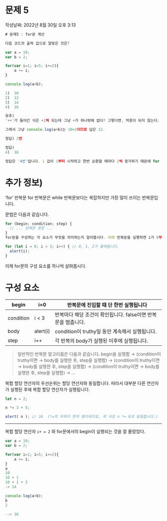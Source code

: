 # 문제 5

작성날짜: 2022년 8월 30일 오후 3:13

```jsx
# 문제5 : for문 계산

다음 코드의 출력 값으로 알맞은 것은?

var a = 10;
var b = 2;

for(var i=1; i<5; i+=2){
    a += i;
}

console.log(a+b);

1)  10
2)  12
3)  14
4)  16
```

```jsx
유추)
'++'가 들어간 식은 +1씩 되는데 그냥 +가 하나밖에 없다? 그렇다면, 적용이 되지 않는다.

그래서 그냥 console.log(a+b)는 10+2이므로 답은 12.

정답) 2번
```

```jsx
정답)
4)  16

정답은 '4번'입니다. i 값이 1부터 시작하고 한번 순환할 때마다 2씩 증가하기 때문에 for 문은 총 두 번 순환합니다.
```

# 추가 정보)

‘for’ 반복문
for 반복문은 while 반복문보다는 복잡하지만 가장 많이 쓰이는 반복문입니다.

문법은 다음과 같습니다.

```jsx
for (begin; condition; step) {
  // ... 반복문 본문 ...
}
for문을 구성하는 각 요소가 무엇을 의미하는지 알아봅시다. 아래 반복문을 실행하면 i가 0부터 3이 될 때까지(단, 3은 포함하지 않음) alert(i)가 호출됩니다.

for (let i = 0; i < 3; i++) { // 0, 1, 2가 출력됩니다.
  alert(i);
}
```

이제 for문의 구성 요소를 하나씩 살펴봅시다.

# 구성 요소

| begin | i=0 | 반복문에 진입할 때 단 한번 실행됩니다 |
| --- | --- | --- |
| condition | i < 3 | 반복마다 해당 조건이 확인됩니다. false이면 반복문을 멈춥니다. |
| body | alert(i) | condition이 truthy일 동안 계속해서 실행됩니다. |
| step | i++ | 각 반복의 body가 실행된 이후에 실행됩니다. |

> 일반적인 반복문 알고리즘은 다음과 같습니다.
begin을 실행함
→ (condition이 truthy이면 → body를 실행한 후, step을 실행함)
→ (condition이 truthy이면 → body를 실행한 후, step을 실행함)
→ (condition이 truthy이면 → body를 실행한 후, step을 실행함)
→ ...
> 

복합 할당 연산자의 우선순위는 할당 연산자와 동일합니다. 따라서 대부분 다른 연산자가 실행된 후에 복합 할당 연산자가 실행됩니다.

```jsx
let n = 2;

n *= 3 + 5;

alert( n ); // 16  (*=의 우측이 먼저 평가되므로, 위 식은 n *= 8과 동일합니다.)
```

---

복합 할당 연산자 `i+ = 2` 와 for문에서의 begin이 실행되는 것을 잘 몰랐었다.

```jsx
var a = 10;
var b = 2;

for(var i=1; i<5; i+=2){
    a += i;
}
a
10
10 + 1
10 + 1 + 3
-> 14

console.log(a+b);
b
2

--> 16
```